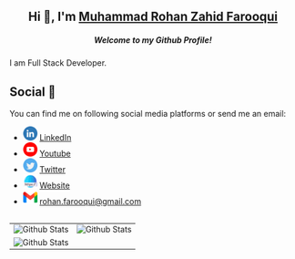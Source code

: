 <h2 align="center">Hi 👋, I'm  <a href="https://rohanfarooqui.github.io/"> Muhammad Rohan Zahid Farooqui </a></h2>
<h5 align="center">Welcome to my Github Profile!</h5>



I am Full Stack Developer.

## Social 📱

You can find me on following social media platforms or send me an email:
<div>
    <ul>
        <li>
            <img alt="LinkedIn Icon" width="25" src="Social_Icons/linkedin.png"/>
            <a href="https://www.linkedin.com/in/rohanfarooqui/"> LinkedIn </a>
        </li>
        <li>
            <img alt="Youtube Icon" width="25" src="Social_Icons/youtube.png"/>
            <a href="http://www.youtube.com/Rohanfarooqui"> Youtube </a>
        </li>
        <li>
            <img alt="Twitter Icon" width="25" src="Social_Icons/twitter.png"/>
            <a href="https://twitter.com/Rohanfarooqui"> Twitter </a>
        </li>
        <li>
            <img alt="Website Icon" width="25" src="Social_Icons/web-link.png"/>
            <a href="https://rohanfarooqui.wordpress.com/"> Website </a>
        </li>
        <li>
            <img alt="Youtube Icon" width="25" src="Social_Icons/gmail.png"/>
            <a href="mailto:rohan.farooqui@gmail.com"> rohan.farooqui@gmail.com </a>
        </li>
    <ul>
</div>

##

<table align="center">
    <tr>
        <td>
            <img alt="Github Stats" src="https://github-readme-stats.vercel.app/api/top-langs/?username=rohanfarooqui&layout=compact&theme=tokyonight" width="300" />
        </td>
        <td>
            <img alt="Github Stats" src="https://github-readme-stats.vercel.app/api?username=RohanFarooqui&show_icons=true&hide=contribs&theme=tokyonight&count_private=true" width="347" />
        </td>
    </tr>
    <tr>
        <td colspan="2">
            <img alt="Github Stats" src="https://activity-graph.herokuapp.com/graph?username=rohanfarooqui&theme=minimal" width="671" />
        </td>
    </tr>
</table>


<!--<img alt="Github Stats"  width="300" src="https://activity-graph.herokuapp.com/graph?username=rohanfarooqui&theme=minimal" />-->
